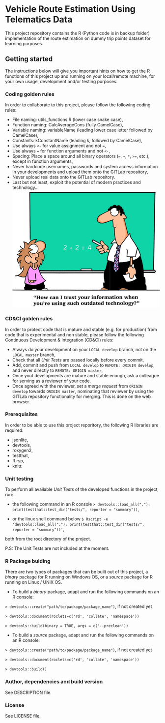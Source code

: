 # Vehicle Route Estimation Using Telematics Data
This project repository contains the R (Python code is in backup folder) implementation of the route estimation on dummy trip points dataset for learning purposes.


## Getting started
The instructions below will give you important hints on how to get the R 
functions of this project up and running on your local/remote machine, for your 
own usage, development and/or testing purposes.


### Coding golden rules
In order to collaborate to this project, please follow the following coding 
rules:
* File naming: utils_functions.R (lower case snake case),
* Function naming: CalcAverageCons (fully CamelCase),
* Variable naming: variableName (leading lower case letter followed by CamelCase),
* Constants: kConstantName (leading k, followed by CamelCase),
* Use always ``` <- ``` for value assignment and not ``` = ```,
* Use always ``` = ``` for function arguments and not ``` <- ```,
* Spacing: Place a space around all binary operators (``` = ```, ``` + ```, ``` * ```, ``` >= ```, etc.), except in function arguments,
* Never hardcode usernames, passwords and system access information in your 
developments and upload them onto the GITLab repository,
* Never upload real data onto the GITLab repository.
* Last but not least, exploit the potential of modern practices and technology...
![Alt text](out_tech.jpg?raw=true? "Outdated Technology")


### CD&CI golden rules
In order to protect code that is mature and stable (e.g. for production) from 
code that is experimental and non stable, please follow the following Continuous 
Development & Integration (CD&CI) rules:
* Always do your development on your ```LOCAL develop``` branch, not on the 
```LOCAL master``` branch,
* Check that all *Unit Tests* are passed locally before every commit,
* Add, commit and push from ```LOCAL develop``` to ```REMOTE: ORIGIN develop```, 
and never directly to ```REMOTE: ORIGIN master```,
* Once yout developments are mature and stable enough, ask a colleague for 
serving as a reviewer of your code,
* Once agreed with the reviewer, set a *merge request* from ```ORIGIN develop``` 
towards ```ORIGIN master```, nominating that reviewer by using the GITLab 
repository functionality for merging. This is done on the web browser.


### Prerequisites
In order to be able to use this project reporitory, the following R libraries 
are required:
* jsonlite,
* devtools,
* roxygen2,
* testthat,
* R.rsp,
* knitr.


### Unit testing
To perform all available *Unit Tests* of the developed functions in the project, 
run:

* the following command in an R console
```> devtools::load_all("."); print(testthat::test_dir("tests/", reporter = "summary"))```,

* or the linux shell command below
```$ Rscript -e 'devtools::load_all("."); print(testthat::test_dir("tests/", reporter = "summary"))'```,

both from the root directory of the project.

P.S: The Unit Tests are not included at the moment.


### R Package bulding
There are two types of packages that can be built out of this project, a 
*binary* package for R running on Windows OS, or a *source* package for R 
running on Linux / UNIX OS. 

* To build a *binary* package, adapt and run the following commands 
on an R console:

```> devtools::create("path/to/package/package_name")```, if not created yet

```> devtools::document(roclets=c('rd', 'collate', 'namespace'))```

```> devtools::build(binary = TRUE, args = c('--preclean'))```

* To build a *source* package, adapt and run the following commands 
on an R console:

```> devtools::create("path/to/package/package_name")```, if not created yet

```> devtools::document(roclets=c('rd', 'collate', 'namespace'))```

```> devtools::build()```


### Author, dependencies  and build version
See DESCRIPTION file.

### License
See LICENSE file.
